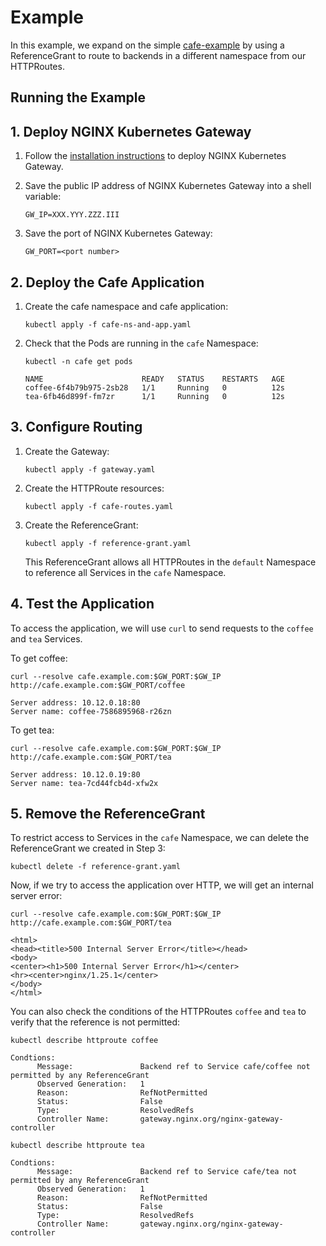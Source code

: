 # Example

In this example, we expand on the simple [cafe-example](../cafe-example) by using a ReferenceGrant to route to backends
in a different namespace from our HTTPRoutes.

## Running the Example

## 1. Deploy NGINX Kubernetes Gateway

1. Follow the [installation instructions](/docs/installation.md) to deploy NGINX Kubernetes Gateway.

1. Save the public IP address of NGINX Kubernetes Gateway into a shell variable:

   ```text
   GW_IP=XXX.YYY.ZZZ.III
   ```

1. Save the port of NGINX Kubernetes Gateway:

   ```text
   GW_PORT=<port number>
   ```

## 2. Deploy the Cafe Application

1. Create the cafe namespace and cafe application:

   ```shell
   kubectl apply -f cafe-ns-and-app.yaml
   ```

1. Check that the Pods are running in the `cafe` Namespace:

   ```shell
   kubectl -n cafe get pods
   ```

   ```text
   NAME                      READY   STATUS    RESTARTS   AGE
   coffee-6f4b79b975-2sb28   1/1     Running   0          12s
   tea-6fb46d899f-fm7zr      1/1     Running   0          12s
   ```

## 3. Configure Routing

1. Create the Gateway:

   ```shell
   kubectl apply -f gateway.yaml
   ```

1. Create the HTTPRoute resources:

   ```shell
   kubectl apply -f cafe-routes.yaml
   ```

1. Create the ReferenceGrant:

   ```shell
   kubectl apply -f reference-grant.yaml
   ```

   This ReferenceGrant allows all HTTPRoutes in the `default` Namespace to reference all Services in the `cafe`
   Namespace.

## 4. Test the Application

To access the application, we will use `curl` to send requests to the `coffee` and `tea` Services.

To get coffee:

```shell
curl --resolve cafe.example.com:$GW_PORT:$GW_IP http://cafe.example.com:$GW_PORT/coffee
```

```text
Server address: 10.12.0.18:80
Server name: coffee-7586895968-r26zn
```

To get tea:

```shell
curl --resolve cafe.example.com:$GW_PORT:$GW_IP http://cafe.example.com:$GW_PORT/tea
```

```text
Server address: 10.12.0.19:80
Server name: tea-7cd44fcb4d-xfw2x
```

## 5. Remove the ReferenceGrant

To restrict access to Services in the `cafe` Namespace, we can delete the ReferenceGrant we created in
Step 3:

```shell
kubectl delete -f reference-grant.yaml
```

Now, if we try to access the application over HTTP, we will get an internal server error:

```shell
curl --resolve cafe.example.com:$GW_PORT:$GW_IP http://cafe.example.com:$GW_PORT/tea
```

```text
<html>
<head><title>500 Internal Server Error</title></head>
<body>
<center><h1>500 Internal Server Error</h1></center>
<hr><center>nginx/1.25.1</center>
</body>
</html>
```

You can also check the conditions of the HTTPRoutes `coffee` and `tea` to verify that the reference is not permitted:

```shell
kubectl describe httproute coffee
```

```text
Condtions:
      Message:               Backend ref to Service cafe/coffee not permitted by any ReferenceGrant
      Observed Generation:   1
      Reason:                RefNotPermitted
      Status:                False
      Type:                  ResolvedRefs
      Controller Name:       gateway.nginx.org/nginx-gateway-controller
```

```shell
kubectl describe httproute tea
```

```text
Condtions:
      Message:               Backend ref to Service cafe/tea not permitted by any ReferenceGrant
      Observed Generation:   1
      Reason:                RefNotPermitted
      Status:                False
      Type:                  ResolvedRefs
      Controller Name:       gateway.nginx.org/nginx-gateway-controller
```

